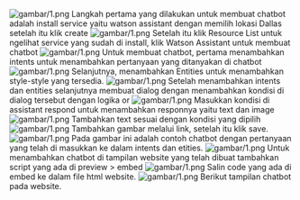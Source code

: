 ![gambar/1.png](gambar/2.png) 
Langkah pertama yang dilakukan untuk membuat chatbot adalah install service yaitu watson assistant dengan memilih lokasi Dallas setelah itu klik create
![gambar/1.png](gambar/3.png) 
Setelah itu klik Resource List untuk ngelihat service yang sudah di install, klik Watson Assistant untuk membuat chatbot
![gambar/1.png](gambar/5.png) 
Untuk membuat chatbot, pertama menambahkan intents untuk menambahkan pertanyaan yang ditanyakan di chatbot
![gambar/1.png](gambar/7.png)
Selanjutnya, menambahkan Entities untuk menambahkan style-style yang tersedia.
![gambar/1.png](gambar/8.png)
Setelah menambahkan intents dan entities selanjutnya membuat dialog dengan menambahkan kondisi di dialog tersebut dengan logika or 
![gambar/1.png](gambar/9.png)
Masukkan kondisi di assistant respond untuk menambahkan responnya yaitu text dan image
![gambar/1.png](gambar/10.png)
Tambahkan text sesuai dengan kondisi yang dipilih
![gambar/1.png](gambar/11.png)
Tambahkan gambar melalui link, setelah itu klik save.
![gambar/1.png](gambar/13.png)
Pada gambar ini adalah contoh chatbot dengan pertanyaan yang telah di masukkan ke dalam intents dan etities.
 ![gambar/1.png](gambar/14.png)
 Untuk menambahkan chatbot di tampilan website yang telah dibuat tambahkan script yang ada di preview > embed
 ![gambar/1.png](gambar/17.png)
 Salin code yang ada di embed ke dalam file html website.
  ![gambar/1.png](gambar/18.png)
  Berikut tampilan chatbot pada website.